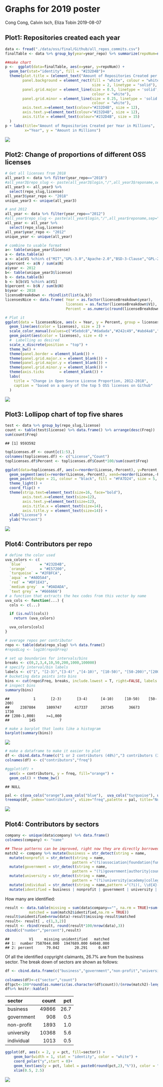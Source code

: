 Graphs for 2019 poster
================
Cong Cong, Calvin Isch, Eliza Tobin
2019-08-07

Plot1: Repositories created each year
-------------------------------------

``` r
data <- fread("./data/oss/final/Github/all_repos_commits.csv")
finalTable <- data %>% group_by(year=year_repo) %>% summarize(repoNum=n()/1000000)

##make chart
p <-  ggplot(data=finalTable, aes(x=year, y=repoNum)) +
  geom_bar(stat="identity", fill = "#232D4B")+
  theme(plot.title = (element_text("Amount of Repositories Created per Year in Millions", colour="#232D4B", hjust = .5, size = 15)),
        panel.background = element_rect(fill = "white", colour = "white",
                                        size = 2, linetype = "solid"),
        panel.grid.major = element_line(size = 0.5, linetype = 'solid',
                                        colour = "white"),
        panel.grid.minor = element_line(size = 0.25, linetype = 'solid',
                                        colour = "white"),
        axis.text.x=element_text(colour="#232D4B", size = 12),
        axis.text.y=element_text(colour="#232D4B", size = 12),
        axis.title = element_text(colour="#232D4B", size = 15)
  )
p + labs(title="Amount of Repositories Created per Year in Millions",
         x="Year", y = "Amount in Millions")
```

![](poster_graphs_files/figure-markdown_github/unnamed-chunk-1-1.png)

Plot2: Change of proportions of different OSS licenses
------------------------------------------------------

``` r
# Get all licenses from 2018
all_year3 <- data %>% filter(year_repo=="2018")
#all_year3$repo_slug <- paste(all_year3$login,"/",all_year3$reponame,sep="")
all_year3 <- all_year3 %>%
  select(repo_slug,license)
all_year3$year_repo <- "2018"
unique_year3 <- unique(all_year3)

# and 2012
all_year <- data %>% filter(year_repo=="2012")
#all_year$repo_slug <- paste(all_year$login,"/",all_year$reponame,sep="")
all_year <- all_year %>%
  select(repo_slug,license)
all_year$year_repo <- "2012"
unique_year <- unique(all_year)

# combine to usable format
a<- table(unique_year$license)
a <- data.table(a)
a <- a[a$V1 %chin% c("MIT","GPL-3.0","Apache-2.0","BSD-3-Clause","GPL-2.0")]
a$percent <- a$N / sum(a$N)
a$year <- 2012
b<- table(unique_year3$license)
b <- data.table(b)
b <- b[b$V1 %chin% a$V1]
b$percent <- b$N / sum(b$N)
b$year <- 2018
licenseBreakdown <- rbindlist(list(a,b))
licensesNice <- data.frame( Year = as.factor(licenseBreakdown$year),
                            licenses = as.factor(licenseBreakdown$V1),
                            Percent = as.numeric(round(licenseBreakdown$percent * 100,2)))

# Plot it
ggplot(data = licensesNice, aes(x = Year, y = Percent, group = licenses)) +
  geom_line(aes(color = licenses), size = 2) +
  scale_color_manual(values=c("#5ebdc8","#dadada","#242c49","#abd4a8","#d7762c")) +
  geom_point(aes(color = licenses), size = 4) +
  #  Labelling as desired
  scale_x_discrete(position = "top") +
  theme_bw() +
  theme(panel.border = element_blank()) +
  theme(panel.grid.major.x = element_blank()) +
  theme(panel.grid.major.y = element_blank()) +
  theme(panel.grid.minor.y = element_blank()) +
  theme(axis.ticks       = element_blank()) +
  labs(
    title = "Change in Open Source License Proportion, 2012-2018",
    caption = "based on a query of the top 5 OSS licenses on Github"
  )
```

![](poster_graphs_files/figure-markdown_github/unnamed-chunk-2-1.png)

Plot3: Lollipop chart of top five shares
----------------------------------------

``` r
test <- data %>% group_by(repo_slug,license) 
count <- table(test$license) %>% data.frame() %>% arrange(desc(Freq))
sum(count$Freq)
```

    ## [1] 9593592

``` r
toplicenses.df <- count[c(1:5),]
colnames(toplicenses.df) <- c("License","Count")
toplicenses.df$Percent <- toplicenses.df$Count*100/sum(count$Freq)

ggplot(data=toplicenses.df, aes(x=reorder(License,-Percent), y=Percent,ymax=100)) +
  geom_segment(aes(x=reorder(License,-Percent), xend=reorder(License,-Percent), y=0, yend=Percent), color="#232D4B",lwd = 1) +
  geom_point(shape = 21, colour = "black", fill = "#FA7D24", size = 5, stroke = 1) +
  theme_light() +
  coord_flip() +
  theme(strip.text=element_text(size=16, face="bold"),
        axis.text.x=element_text(size=12),
        axis.text.y=element_text(size=12),
        axis.title.x = element_text(size=14),
        axis.title.y = element_text(size=14)) +
  xlab("License") + 
  ylab("Percent") 
```

![](poster_graphs_files/figure-markdown_github/unnamed-chunk-3-1.png)

Plot4: Contributors per repo
----------------------------

``` r
# define the color used
uva_colors <- c(
  `blue`        = "#232D4B",
  `orange`      = "#E57200",
  `turquoise` = "#2FBFCA",
  `aqua` = "#A0D5A4",
  `red` = "#DF1E43",
  `medium grey`  = "#DADADA",
  `text grey` = "#666666")
# a function that extracts the hex codes from this vector by name
uva_cols <- function(...) {
  cols <- c(...)

  if (is.null(cols))
    return (uva_colors)

  uva_colors[cols]
}

# average repos per contributor
repo <- table(data$repo_slug) %>% data.frame() 
#repo$Log <- log10(repo$Freq)

# set up boundaries for intervals/bins
breaks <- c(0,2,3,4,10,50,200,1000,100000)
# specify interval/bin labels
labels <- c("1", "[2-3)","[3-4)" ,"[4-10)", "[10-50)", "[50-200)","[200-1,000)",">=1,000")
# bucketing data points into bins
bins <- cut(repo$Freq, breaks, include.lowest = T, right=FALSE, labels = labels)
# inspect bins
summary(bins)
```

    ##           1       [2-3)       [3-4)      [4-10)     [10-50)    [50-200) 
    ##     2387804     1809747      417337      287345       36673        1730 
    ## [200-1,000)     >=1,000 
    ##         145           7

``` r
# make a barplot that looks like a histogram
barplot(summary(bins))
```

![](poster_graphs_files/figure-markdown_github/unnamed-chunk-4-1.png)

``` r
# make a dataframe to make it easier to plot
df <- cbind.data.frame(c("1 or 2 contributors (48%)","3 contributors (37%)","4 (8%)","5-10 (6%)","11-50 (0.7%)","50-200","200-1,000",">=1,000"),as.numeric(as.character(summary(bins))))
colnames(df) <- c("contributors","freq")

#ggplot(df) +
  aes(x = contributors, y = freq, fill="orange") +
  geom_col() + theme_bw()
```

    ## NULL

``` r
pal <- c(uva_cols("orange"),uva_cols("blue"),  uva_cols("turquoise"), uva_cols("aqua"),uva_cols("red"),uva_cols("medium grey"))
treemap(df, index="contributors", vSize="freq",palette = pal, title="Number of contributors per repository",fontsize.labels=c(15,15,12,12,10,8,8,8),fontsize.title=18)
```

![](poster_graphs_files/figure-markdown_github/unnamed-chunk-4-2.png)

Plot4: Contributors by sectors
------------------------------

``` r
company <- unique(data$company) %>% data.frame() 
colnames(company) <- "name"

## These patterns can be improved, right now they are directly borrowed from the copyright identification.
match2 <- company %>% mutate(business = str_detect(string = name,                        pattern ="(?i)(corp|.?com|llp|inc.j|corporation)\\.?$|(lc.|Group|Entertainment|Computing|Software)$|Service.*|Consulting|Consultants|Business|Laboratories|Technologies|Technology|Bank|Company|Studios|Solutions|inc.|l\\.?l\\.?c.?|ltd|employer|Systems|System|Limited|Publishing"))%>%
  mutate(nonprofit = str_detect(string = name,
                               pattern ="(?i)association|foundation|fund|board of realtors|assoc.|society|societies|organization|board|.org$") & business==FALSE)%>%
  mutate(government = str_detect(string = name,
                               pattern = "(?i)government|authority|council|department|commission|office|county|administration|.gov$") & business == FALSE & nonprofit == FALSE)%>%
  mutate(university = str_detect(string = name,
                               pattern = "(?i)university|academy|college|school|institute|research|.edu$|student") & business == FALSE & nonprofit == FALSE & government ==FALSE)%>%
  mutate(individual = str_detect(string = name,pattern ="(?i)(, \\d{4}-|pseud|Jr.|Sr.|2nd)") & business == FALSE & nonprofit == FALSE & government == FALSE & university == FALSE)%>%
  mutate(identified = business | nonprofit | government | university | individual)
```

How many are identified:

``` r
result <- data.table(missing = sum(data$company=="", na.rm = TRUE)+sum(is.na(data$company)),
           matched = sum(match2$identified,na.rm = TRUE))
result$unidentified=nrow(data)-result$missing-result$matched
result<- result[ , c(1,3,2)]
result <- rbind(result, round(result*100/nrow(data),3))
cbind(c("number","percent"),result)
```

    ##         V1     missing unidentified   matched
    ## 1:  number 7587044.000  1947689.000 64048.000
    ## 2: percent      79.042       20.291     0.667

Of all the identified copyright claimants, 26.7% are from the business sector. The break down of sectors are shown as follows:

``` r
df <- cbind.data.frame(c("business","government","non-profit","university","individual"),c(length(which(match2$business)),length(which(match2$government)),length(which(match2$nonprofit)),length(which(match2$university)),length(which(match2$individual))))
            
colnames(df)<-c("sector","count")
df$pct<-100*round(as.numeric(as.character(df$count))/(nrow(match2)-length(which(match2$identified))),3)
df%>% knitr::kable()
```

| sector     |  count|   pct|
|:-----------|------:|-----:|
| business   |  49866|  26.7|
| government |    908|   0.5|
| non-profit |   1893|   1.0|
| university |  10368|   5.6|
| individual |   1013|   0.5|

``` r
ggplot(df, aes(x = 2, y = pct, fill=sector)) +
    geom_bar(width = 1, stat = "identity", color = "white") +
    coord_polar("y",start = 0)+
    geom_text(aes(y = pct, label = paste0(round(pct,2),"%")), color = "white",position = position_stack(vjust = 0.5))+
    xlim(0.5, 2.5)
```

![](poster_graphs_files/figure-markdown_github/unnamed-chunk-7-1.png)
